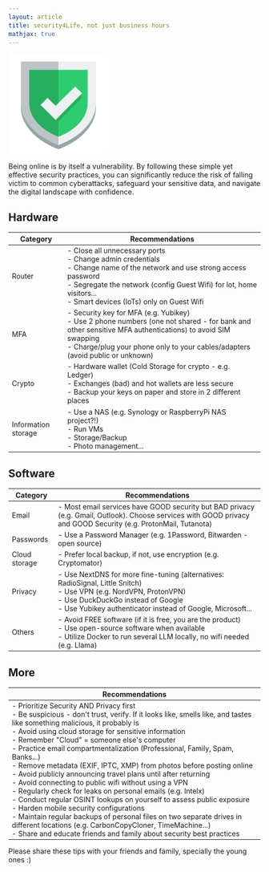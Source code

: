 ```yaml
---
layout: article
title: security4Life, not just business hours
mathjax: true
---
```


<img src="/images/security4life.png"/>


Being online is by itself a vulnerability. By following these simple yet effective security practices, you can significantly reduce the risk of falling victim to common cyberattacks, safeguard your sensitive data, and navigate the digital landscape with confidence. 

## Hardware

| Category       | Recommendations                                                                                            |
|----------------|-------------------------------------------------------------------------------------------------------------|
| Router         | - Close all unnecessary ports<br> - Change admin credentials<br> - Change name of the network and use strong access password<br> - Segregate the network (config Guest Wifi) for lot, home visitors...<br> - Smart devices (IoTs) only on Guest Wifi |
| MFA            | - Security key for MFA (e.g. Yubikey)<br> - Use 2 phone numbers (one not shared - for bank and other sensitive MFA authentications) to avoid SIM swapping<br> - Charge/plug your phone only to your cables/adapters (avoid public or unknown) |
| Crypto         | - Hardware wallet (Cold Storage for crypto - e.g. Ledger)<br> - Exchanges (bad) and hot wallets are less secure<br> - Backup your keys on paper and store in 2 different places |
| Information storage | - Use a NAS (e.g. Synology or RaspberryPi NAS project?!)<br>   - Run VMs<br>   - Storage/Backup<br>   - Photo management... |
 
## Software

| Category       | Recommendations                                                                                            |
|----------------|-------------------------------------------------------------------------------------------------------------|
| Email          | - Most email services have GOOD security but BAD privacy (e.g. Gmail, Outlook). Choose services with GOOD privacy and GOOD Security (e.g. ProtonMail, Tutanota) |
| Passwords      | - Use a Password Manager (e.g. 1Password, Bitwarden - open source)                                         |
| Cloud storage  | - Prefer local backup, if not, use encryption (e.g. Cryptomator)                                            |
| Privacy        | - Use NextDNS for more fine-tuning (alternatives: RadioSignal, Little Snitch)<br> - Use VPN (e.g. NordVPN, ProtonVPN)<br> - Use DuckDuckGo instead of Google<br> - Use Yubikey authenticator instead of Google, Microsoft... |
| Others         | - Avoid FREE software (if it is free, you are the product)<br> - Use open-source software when available<br> - Utilize Docker to run several LLM locally, no wifi needed (e.g. Llama) |

## More

| Recommendations                                                                                            |
|-------------------------------------------------------------------------------------------------------------|
| - Prioritize Security AND Privacy first<br> - Be suspicious - don't trust, verify. If it looks like, smells like, and tastes like something malicious, it probably is<br> - Avoid using cloud storage for sensitive information<br> - Remember "Cloud" = someone else's computer<br> - Practice email compartmentalization (Professional, Family, Spam, Banks...)<br> - Remove metadata (EXIF, IPTC, XMP) from photos before posting online<br> - Avoid publicly announcing travel plans until after returning<br> - Avoid connecting to public wifi without using a VPN<br> - Regularly check for leaks on personal emails (e.g. Intelx)<br> - Conduct regular OSINT lookups on yourself to assess public exposure<br> - Harden mobile security configurations<br> - Maintain regular backups of personal files on two separate drives in different locations (e.g. CarbonCopyCloner, TimeMachine...)<br> - Share and educate friends and family about security best practices |


Please share these tips with your friends and family, specially the young ones :)